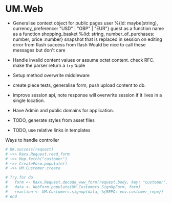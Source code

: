 # UM.Web

- Generalise context object for public pages
  user %{id: maybe(string), currency_preference: "USD" | "GBP" | "EUR"}
  guest as a function
  name as a function
  shopping_basket %{id: string, number_of_purchases: number, price :number}
  snapshot that is replaced in session on editing
  error from flash
  success from flash
  Would be nice to call these messages but don't care
- Handle invalid content values or assume octet content. check RFC.
  make the parser return a `try` tuple
- Setup method overwrite middleware
- create piece tests, generalise form, push upload content to db.
- improve session api, note response will overwrite session if it lives in a single location.


- Have Admin and public domains for application.
- TODO, generate styles from asset files
- TODO, use relative links in templates

Ways to handle controller

```elixir
# OK.success(request)
# ~>> Raxx.Request.read_form
# ~>> Map.fetch("customer")
# ~>> CreateForm.populate()
# ~>> UM.Customer.create

# Try.for do
#   form <- Raxx.Request.decode_www_form(request.body, key: "customer")
#   data <- WebForm.populate(UM.Customers.SignUpForm, form)
#   reaction <- UM.Customers.signup(data, %{REPO: env.customer_repo})
# end
```
